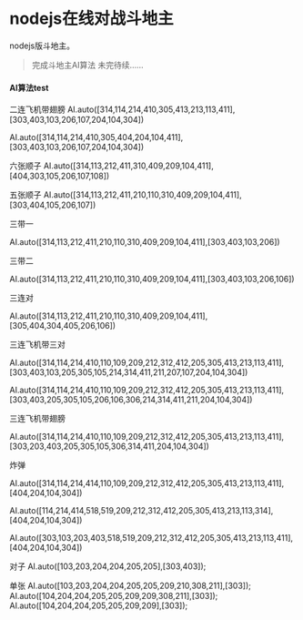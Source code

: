 nodejs在线对战斗地主
========

nodejs版斗地主。

> 完成斗地主AI算法
> 未完待续……



#### AI算法test

二连飞机带翅膀
AI.auto([314,114,214,410,305,413,213,113,411],[303,403,103,206,107,204,104,304])

AI.auto([314,114,214,410,305,404,204,104,411],[303,403,103,206,107,204,104,304])

六张顺子
AI.auto([314,113,212,411,310,409,209,104,411],[404,303,105,206,107,108])

五张顺子
AI.auto([314,113,212,411,210,110,310,409,209,104,411],[303,404,105,206,107])

三带一

AI.auto([314,113,212,411,210,110,310,409,209,104,411],[303,403,103,206])

三带二

AI.auto([314,113,212,411,210,110,310,409,209,104,411],[303,403,103,206,106])

三连对

AI.auto([314,113,212,411,210,110,310,409,209,104,411],[305,404,304,405,206,106])

三连飞机带三对

AI.auto([314,114,214,410,110,109,209,212,312,412,205,305,413,213,113,411],[303,403,103,205,305,105,214,314,411,211,207,107,204,104,304])

AI.auto([314,114,214,410,110,109,209,212,312,412,205,305,413,213,113,411],[303,403,205,305,105,206,106,306,214,314,411,211,204,104,304])

三连飞机带翅膀

AI.auto([314,114,214,410,110,109,209,212,312,412,205,305,413,213,113,411],[303,203,403,205,305,105,306,314,411,204,104,304])

炸弹

AI.auto([314,114,214,414,110,109,209,212,312,412,205,305,413,213,113,411],[404,204,104,304])

AI.auto([114,214,414,518,519,209,212,312,412,205,305,413,213,113,314],[404,204,104,304])

AI.auto([303,103,203,403,518,519,209,212,312,412,205,305,413,213,113,411],[404,204,104,304])


对子
AI.auto([103,203,204,204,205,205],[303,403]);

单张
AI.auto([103,203,204,204,205,205,209,210,308,211],[303]);
AI.auto([104,204,204,205,205,209,209,308,211],[303]);
AI.auto([104,204,204,205,205,209,209],[303]);